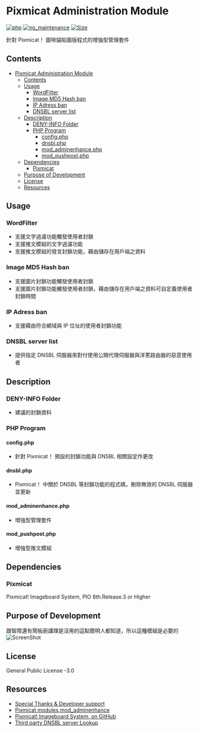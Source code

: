 # Pixmicat Administration Module
[![php](https://github.takahashi65.info/lib_badge/php-5.3.0.svg)](https://www.php.net/) 
[![no_maintenance](https://github.takahashi65.info/lib_badge/no_maintenance.svg)](https://github.com/potch/unmaintained.tech)
[![Size](https://img.shields.io/github/repo-size/Suzhou65/Pixmicat_mod_adminenhance)](https://shields.io/category/size)

針對 Pixmicat！ 圖咪貓貼圖版程式的增強型管理套件  

## Contents
- [Pixmicat Administration Module](#pixmicat-administration-module)
  * [Contents](#contents)
  * [Usage](#usage)
    + [WordFilter](#wordfilter)
    + [Image MD5 Hash ban](#image-md5-hash-ban)
    + [IP Adress ban](#ip-adress-ban)
    + [DNSBL server list](#dnsbl-server-list)
  * [Description](#description)
    + [DENY-INFO Folder](#deny-info-folder)
    + [PHP Program](#php-program)
      - [config.php](#configphp)
      - [dnsbl.php](#dnsblphp)
      - [mod_adminenhance.php](#mod-adminenhancephp)
      - [mod_pushpost.php](#mod-pushpostphp)
  * [Dependencies](#dependencies)
    + [Pixmicat](#pixmicat)
  * [Purpose of Development](#purpose-of-development)
  * [License](#license)
  * [Resources](#resources)

## Usage
### WordFilter
- 支援文字過濾功能觸發使用者封鎖  
- 支援推文模組的文字過濾功能  
- 支援推文模組的發言封鎖功能，藉由儲存在用戶端之資料 

### Image MD5 Hash ban
- 支援圖片封鎖功能觸發使用者封鎖  
- 支援圖片封鎖功能觸發使用者封鎖，藉由儲存在用戶端之資料可自定義使用者封鎖時間

### IP Adress ban
- 支援藉由符合網域與 IP 位址的使用者封鎖功能

### DNSBL server list
- 提供指定 DNSBL 伺服器來對付使用公開代理伺服器與洋蔥路由器的惡意使用者  

## Description
### DENY-INFO Folder
- 建議的封鎖資料

### PHP Program
#### config.php
- 針對 Pixmicat！ 預設的封鎖功能與 DNSBL 相關設定作更改  

#### dnsbl.php  
- Pixmicat！ 中關於 DNSBL 等封鎖功能的程式碼，刪除無效的 DNSBL 伺服器並更新  

#### mod_adminenhance.php  
- 增強型管理套件  

#### mod_pushpost.php  
- 增強型推文模組

## Dependencies
### Pixmicat
Pixmicat! Imageboard System, PIO 8th.Release.3 or Higher

## Purpose of Development 
跟智障還有鬧板廚講理是沒用的這點聰明人都知道，所以這種模組是必要的  
![ScreenShot](https://github.takahashi65.info/lib_img/github_crazy_delphin.gif)

## License
General Public License -3.0

## Resources
- [Special Thanks & Developer support](https://github.com/ssk7833)
- [Pixmicat modules,mod_adminenhance](https://github.com/scribetw/pixmicat_modules/tree/develop/mod_adminenhance)  
- [Pixmicat! Imageboard System, on GitHub](https://github.com/scribetw/pixmicat/)  
- [Third party DNSBL server Lookup](http://www.dnsbl.info/dnsbl-database-check.php)
